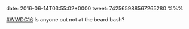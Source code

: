 date: 2016-06-14T03:55:02+0000
tweet: 742565988567265280
%%%

[#WWDC16](https://twitter.com/hashtag/WWDC16) Is anyone out not at the beard bash?
